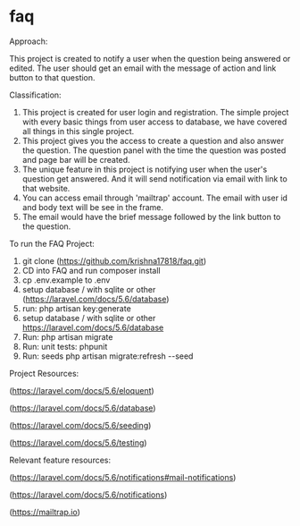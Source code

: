 # faq

Approach:

This project is created to notify a user when the question being answered or edited. The user should get an email with the message of action and link button to that question.



Classification:

1. This project is created for user login and registration. The simple project with every basic things from user access to database, we have covered all things in this single project.
2. This project gives you the access to create a question and also answer the question. The question panel with the time the question was posted and page bar will be created. 
3. The unique feature in this project is notifying user when the user's question get answered. And it will send notification via email with link to that website. 
4. You can access email through 'mailtrap' account. The email with user id and body text will be see in the frame. 
5. The email would have the brief message followed by the link button to the question.  
 
 
To run the FAQ Project:

1. git clone (https://github.com/krishna17818/faq.git)
2. CD into FAQ and run composer install
3. cp .env.example to .env
4. setup database / with sqlite or other (https://laravel.com/docs/5.6/database)
5. run: php artisan key:generate
6. setup database / with sqlite or other https://laravel.com/docs/5.6/database
7. Run: php artisan migrate
8. Run: unit tests: phpunit
9. Run: seeds php artisan migrate:refresh --seed


Project Resources:

(https://laravel.com/docs/5.6/eloquent)

(https://laravel.com/docs/5.6/database)

(https://laravel.com/docs/5.6/seeding)

(https://laravel.com/docs/5.6/testing)


Relevant feature resources:

(https://laravel.com/docs/5.6/notifications#mail-notifications)

(https://laravel.com/docs/5.6/notifications)

(https://mailtrap.io)